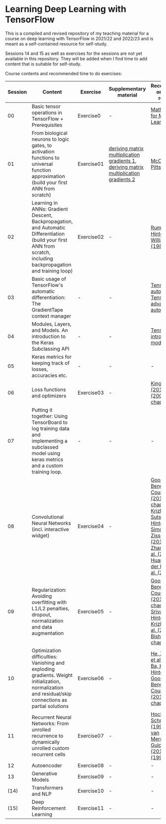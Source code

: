 # Learning Deep Learning with TensorFlow

This is a compiled and revised repository of my teaching material for a course on deep learning with TensorFlow in 2021/22 and 2022/23 and is meant as a self-contained resource for self-study. 

Sessions 14 and 15 as well as exercises for the sessions are not yet available in this repository. They will be added when I find time to add content that is suitable for self-study.

Course contents and recommended time to do exercises:

|     Session     |    Content                             |              Exercise                 | Supplementary material |     Recommended or seminal readings |
|-----------------|----------------------------------------|---------------------------------------|------------------------|------------------------------------|
|   00            |    Basic tensor operations in TensorFlow + Prerequisites|               Exercise0               |    -   |   [Mathematics for Machine Learning book](https://mml-book.github.io/book/mml-book.pdf)|
|   01            |    From biological neurons to logic gates, to activation functions to universal function approximation (build your first ANN from scratch)                            |                 Exercise01                      |  [deriving matrix multiplication gradients 1](https://github.com/Spinkk/Teaching-TensorFlow/blob/main/02_matmul_derivative_1.pdf), [deriving matrix multiplication gradients 2](https://github.com/Spinkk/Teaching-TensorFlow/blob/main/02_matmul_derivative_2.pdf)  | [McCulloch & Pitts (1943)](https://link.springer.com/article/10.1007/bf02478259) |
|   02            |   Learning in ANNs: Gradient Descent, Backpropagation, and Automatic Differentiation (build your first ANN from scratch, including backpropagation and training loop)                                |                Exercise02                       | - |  [Rumelhart, Hinton & Williams (1986)](https://apps.dtic.mil/dtic/tr/fulltext/u2/a164453.pdf) |
|   03            |       Basic usage of TensorFlow's automatic differentiation: The GradientTape context manager                      |            -                           | - |  [TensorFlow's autodiff guide](https://www.tensorflow.org/guide/autodiff), [TensorFlow's advanced autodiff guide](https://www.tensorflow.org/guide/advanced_autodiff) |
|   04            |       Modules, Layers, and Models. An introduction to the Keras Subclassing API                |  -  | -  | [TensorFlow's intro to modules](https://www.tensorflow.org/guide/intro_to_modules) |
|    05            |    Keras metrics for keeping track of losses, accuracies etc.              |     -          |   -   | - |
|    06            |      Loss functions and optimizers           |       Exercise03        |  -  | [Kingma & Ba (2015)](https://arxiv.org/abs/1412.6980), [Bishop (2006), chapters 3+4](https://github.com/peteflorence/MachineLearning6.867/blob/master/Bishop/Bishop%20-%20Pattern%20Recognition%20and%20Machine%20Learning.pdf) |
|    07            |      Putting it together: Using TensorBoard to log training data and implementing a subclassed model using keras metrics and a custom training loop.           |       -        |   -  | - |
|    08            |     Convolutional Neural Networks (incl. interactive widget)           |       Exercise04        |   -   | [Goodfellow, Bengio & Courville (2016), chapter 9](https://www.deeplearningbook.org/contents/convnets.html), [Krizhevsky, Sutskever & Hinton (2012)](https://proceedings.neurips.cc/paper_files/paper/2012/file/c399862d3b9d6b76c8436e924a68c45b-Paper.pdf), [Simonyan & Zisserman (2014)](https://arxiv.org/abs/1409.1556), [He, Zhang, Ren et al. (2015)](https://arxiv.org/abs/1512.03385), [Huang, Liu, van der Maaten et al. (2017)](https://arxiv.org/abs/1608.06993) |
|    09            |     Regularization: Avoiding overfitting with L1/L2 penalties, dropout, normalization and data augmentation           |       Exercise05        |    -     | [Goodfellow, Bengio & Courville (2016), chapter 9](https://www.deeplearningbook.org/contents/regularization.html), [Srivastava, Hinton, Krizhevsky et al. (2014)](https://www.cs.toronto.edu/~hinton/absps/JMLRdropout.pdf), [Bishop (2006), chapter 5.5](https://github.com/peteflorence/MachineLearning6.867/blob/master/Bishop/Bishop%20-%20Pattern%20Recognition%20and%20Machine%20Learning.pdf)|
|    10            |     Optimization difficulties: Vanishing and exploding gradients. Weight initialization, normalization and residual/skip connections as partial solutions           |       Exercise06        |    -     | [He, Zhang, Ren et al. (2015)](https://arxiv.org/abs/1512.03385), [Ba, Kiros & Hinton (2016)](https://arxiv.org/abs/1607.06450), [Goodfellow, Bengio & Courville (2016), chapter 8](https://www.deeplearningbook.org/contents/optimization.html)  |
|    11            |     Recurrent Neural Networks: From unrolled recurrence to dynamically unrolled custom recurrent cells           |       Exercise07        |     -     | [Hochreiter & Schmidhuber (1997)](https://www.bioinf.jku.at/publications/older/2604.pdf), [Cho, van Merrienboer & Gulcehre (2014)](https://arxiv.org/abs/1406.1078v3), [Elman (1990)](https://doi.org/10.1016/0364-0213(90)90002-E)|
|    12            |     Autoencoder           |       Exercise08        |     -     | - |
|    13            |     Generative Models           |       Exercise09        |    -      | - |
|    (14)            |     Transformers and NLP           |       Exercise10        |    -       | - |
|    (15)            |     Deep Reinforcement Learning           |       Exercise11        |   -     | - |
